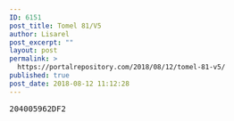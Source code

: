 ```yaml
---
ID: 6151
post_title: Tomel 81/V5
author: Lisarel
post_excerpt: ""
layout: post
permalink: >
  https://portalrepository.com/2018/08/12/tomel-81-v5/
published: true
post_date: 2018-08-12 11:12:28
---
```

<pre>204005962DF2</pre>